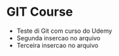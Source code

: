 # GIT Course
- Teste di Git com curso do Udemy
- Segunda insercao no arquivo
- Terceira insercao no arquivo
